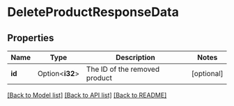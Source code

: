 # DeleteProductResponseData

## Properties

Name | Type | Description | Notes
------------ | ------------- | ------------- | -------------
**id** | Option<**i32**> | The ID of the removed product | [optional]

[[Back to Model list]](../README.md#documentation-for-models) [[Back to API list]](../README.md#documentation-for-api-endpoints) [[Back to README]](../README.md)


